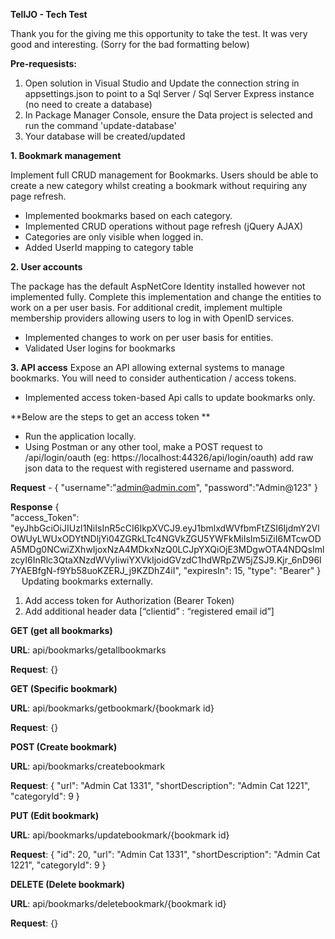 **TellJO - Tech Test**

Thank you for the giving me this opportunity to take the test. It was very good and interesting. (Sorry for the bad formatting below)

**Pre-requesists:**
1. Open solution in Visual Studio and Update the connection string in appsettings.json to point to a Sql Server / Sql Server Express instance (no need to create a database)
3. In Package Manager Console, ensure the Data project is selected and run the command 'update-database'
4. Your database will be created/updated

**1. Bookmark management**
	
 Implement full CRUD management for Bookmarks. Users should be able to create a new category whilst creating a bookmark without requiring any page refresh.
-	Implemented bookmarks based on each category.
-	Implemented CRUD operations without page refresh (jQuery AJAX)
-	Categories are only visible when logged in.
-	Added UserId mapping to category table
  
**2. User accounts**
	
 The package has the default AspNetCore Identity installed however not implemented fully. Complete this implementation and change the entities to work on a per user basis. For additional credit, implement multiple membership providers allowing users to log in with OpenID services.
-	Implemented changes to work on per user basis for entities.
-	Validated User logins for bookmarks
 
**3. API access**
	Expose an API allowing external systems to manage bookmarks. You will need to consider authentication / access tokens.
-	Implemented access token-based Api calls to update bookmarks only.
 
**Below are the steps to get an access token **
-	Run the application locally.
-	Using Postman or any other tool, make a POST request to /api/login/oauth 
(eg: https://localhost:44326/api/login/oauth) add raw json data to the request with registered username and password.

**Request** - 
{
  "username":"admin@admin.com", 
  "password":"Admin@123"
}

**Response** 
{    
  "access_Token": "eyJhbGciOiJIUzI1NiIsInR5cCI6IkpXVCJ9.eyJ1bmlxdWVfbmFtZSI6IjdmY2VlOWUyLWUxODYtNDljYi04ZGRkLTc4NGVkZGU5YWFkMiIsIm5iZiI6MTcwODA5MDg0NCwiZXhwIjoxNzA4MDkxNzQ0LCJpYXQiOjE3MDgwOTA4NDQsImlzcyI6InRlc3QtaXNzdWVyIiwiYXVkIjoidGVzdC1hdWRpZW5jZSJ9.Kjr_6nD96I7YAEBfgN-f9Yb58uoKZERJ_j9KZDhZ4iI",
    "expiresIn": 15,
    "type": "Bearer"
}
 
Updating bookmarks externally.
1.	Add access token for Authorization (Bearer Token)
2.	Add additional header data [“clientid” : “registered email id”]

**GET (get all bookmarks)**

**URL**: api/bookmarks/getallbookmarks

**Request**: {}

**GET (Specific bookmark)**

**URL**: api/bookmarks/getbookmark/{bookmark id}

**Request**: {}

**POST (Create bookmark)**

**URL**:  api/bookmarks/createbookmark

**Request**: 
{
    "url": "Admin Cat 1331",
    "shortDescription": "Admin Cat 1221",
    "categoryId": 9 
}


**PUT (Edit bookmark)**

**URL**: api/bookmarks/updatebookmark/{bookmark id}

**Request**: 
{
    "id": 20,
    "url": "Admin Cat 1331",
    "shortDescription": "Admin Cat 1221",
    "categoryId": 9 
}

**DELETE (Delete bookmark)**

**URL**: api/bookmarks/deletebookmark/{bookmark id}

**Request**: {}

